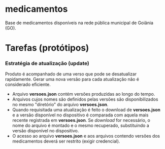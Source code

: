 # medicamentos
Base de medicamentos disponíveis na rede pública municipal de Goiânia (GO).

# Tarefas (protótipos)

### Estratégia de atualização (update)
Produto é acompanhado de uma verso que pode se desatualizar rapidamente. Gerar uma nova versão para cada atualização não é considerado eficiente. 

- Arquivo **versoes.json** contém versões produzidas ao longo do tempo. 
- Arquivos cujos nomes são definidos pelas versões são disponibilizados no mesmo "diretório" do arquivo **versoes.json**.
- Quando requisitada uma atualização é feito o download de **versoes.json** e a versão disponível no dispositivo é comparada com aquela mais recente registrada em **versoes.json**. Se _download_ for necessário, o nome do arquivo é montado e o mesmo recuperado, substituindo a versão disponível no dispositivo. 
- O acesso ao arquivo **versoes.json** e aos arquivos contendo versões dos medicamentos deverá ser restrito (exigir credencial).

